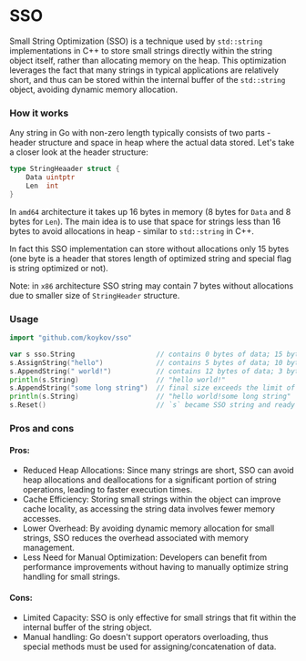 # SSO

Small String Optimization (SSO) is a technique used by `std::string` implementations in C++ to store small strings
directly within the string object itself, rather than allocating memory on the heap. This optimization leverages the
fact that many strings in typical applications are relatively short, and thus can be stored within the internal buffer
of the `std::string` object, avoiding dynamic memory allocation.

### How it works

Any string in Go with non-zero length typically consists of two parts - header structure and space in heap where the
actual data stored. Let's take a closer look at the header structure:
```go
type StringHeaader struct {
    Data uintptr
    Len  int
}
```
In `amd64` architecture it takes up 16 bytes in memory (8 bytes for `Data` and 8 bytes for `Len`). The main idea is to
use that space for strings less than 16 bytes to avoid allocations in heap - similar to `std::string` in C++.

In fact this SSO implementation can store without allocations only 15 bytes (one byte is a header that stores length of
optimized string and special flag is string optimized or not).

Note: in `x86` architecture SSO string may contain 7 bytes without allocations due to smaller size of `StringHeader` structure.

### Usage

```go
import "github.com/koykov/sso"

var s sso.String                    // contains 0 bytes of data; 15 bytes left
s.AssignString("hello")             // contains 5 bytes of data; 10 bytes left
s.AppendString(" world!")           // contains 12 bytes of data; 3 bytes left
println(s.String)                   // "hello world!"
s.AppendString("some long string")  // final size exceeds the limit of 15 bytes, so heap allocation occurs and `s` became regular Go string
println(s.String)                   // "hello world!some long string"
s.Reset()                           // `s` became SSO string and ready to store data up to 15 bytes, previously allocated data became a garbage and GC will care about it
```

### Pros and cons

#### Pros:
* Reduced Heap Allocations: Since many strings are short, SSO can avoid heap allocations and deallocations for a
significant portion of string operations, leading to faster execution times.
* Cache Efficiency: Storing small strings within the object can improve cache locality, as accessing the string data
involves fewer memory accesses.
* Lower Overhead: By avoiding dynamic memory allocation for small strings, SSO reduces the overhead associated with
memory management.
* Less Need for Manual Optimization: Developers can benefit from performance improvements without having to manually
optimize string handling for small strings.

#### Cons:
* Limited Capacity: SSO is only effective for small strings that fit within the internal buffer of the string object.
* Manual handling: Go doesn't support operators overloading, thus special methods must be used for assigning/concatenation of data.
